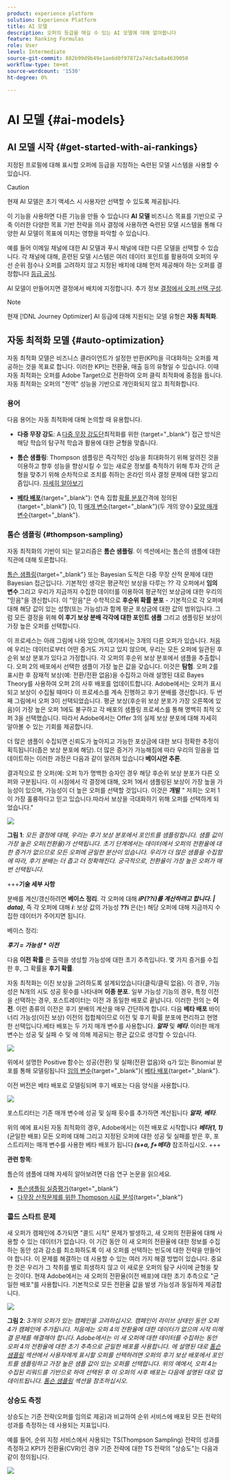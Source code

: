 ```yaml
---
product: experience platform
solution: Experience Platform
title: AI 모델
description: 오퍼의 등급을 매길 수 있는 AI 모델에 대해 알아봅니다
feature: Ranking Formulas
role: User
level: Intermediate
source-git-commit: 882b99d9b49e1ae6d0f97872a74dc5a8a4639050
workflow-type: tm+mt
source-wordcount: '1530'
ht-degree: 0%

---
```


# AI 모델 {#ai-models}

## AI 모델 시작 {#get-started-with-ai-rankings}

지정된 프로필에 대해 표시할 오퍼에 등급을 지정하는 숙련된 모델 시스템을 사용할 수 있습니다.

>[!CAUTION]
>
>현재 AI 모델은 초기 액세스 시 사용자만 선택할 수 있도록 제공됩니다.

이 기능을 사용하면 다른 기능을 만들 수 있습니다 **AI 모델** 비즈니스 목표를 기반으로 구축 이러한 다양한 목표 기반 전략을 의사 결정에 사용하면 숙련된 모델 시스템을 통해 다양한 AI 모델이 목표에 미치는 영향을 파악할 수 있습니다.

예를 들어 이메일 채널에 대한 AI 모델과 푸시 채널에 대한 다른 모델을 선택할 수 있습니다. 각 채널에 대해, 훈련된 모델 시스템은 여러 데이터 포인트를 활용하여 오퍼의 우선 순위 점수나 오퍼를 고려하지 않고 지정된 배치에 대해 먼저 제공해야 하는 오퍼를 결정합니다 [등급 공식](create-ranking-formulas.md).

AI 모델이 만들어지면 결정에서 배치에 지정합니다. 추가 정보 [결정에서 오퍼 선택 구성](../offer-activities/configure-offer-selection.md).

>[!NOTE]
>
>현재 [!DNL Journey Optimizer] AI 등급에 대해 지원되는 모델 유형은 **자동 최적화**.

## 자동 최적화 모델 {#auto-optimization}

자동 최적화 모델은 비즈니스 클라이언트가 설정한 반환(KPI)을 극대화하는 오퍼를 제공하는 것을 목표로 합니다. 이러한 KPI는 전환율, 매출 등의 유형일 수 있습니다. 이때 자동 최적화는 오퍼를 Adobe Target으로 전환하여 오퍼 클릭 최적화에 중점을 둡니다. 자동 최적화는 오퍼의 &quot;전역&quot; 성능을 기반으로 개인화되지 않고 최적화합니다.

### 용어

다음 용어는 자동 최적화에 대해 논의할 때 유용합니다.

* **다중 무장 강도**: A [다중 무장 강도단](https://en.wikipedia.org/wiki/Multi-armed_bandit)최적화를 위한 {target=&quot;_blank&quot;} 접근 방식은 해당 학습의 탐구적 학습과 활용에 대한 균형을 맞춥니다.

* **톰슨 샘플링**: Thompson 샘플링은 즉각적인 성능을 최대화하기 위해 알려진 것을 이용하고 향후 성능을 향상시킬 수 있는 새로운 정보를 축적하기 위해 투자 간의 균형을 맞추기 위해 순차적으로 조치를 취하는 온라인 의사 결정 문제에 대한 알고리즘입니다. [자세히 알아보기](#thompson-sampling)

* [**베타 배포**](https://en.wikipedia.org/wiki/Beta_distribution){target=&quot;_blank&quot;}: 연속 집합 [확률 분포](https://en.wikipedia.org/wiki/Probability_distribution)간격에 정의된 {target=&quot;_blank&quot;} [0, 1] [매개 변수](https://en.wikipedia.org/wiki/Statistical_parameter){target=&quot;_blank&quot;}(두 개의 양수) [모양 매개 변수](https://en.wikipedia.org/wiki/Shape_parameter){target=&quot;_blank&quot;}.

### 톰슨 샘플링 {#thompson-sampling}

자동 최적화의 기반이 되는 알고리즘은 **톰슨 샘플링**. 이 섹션에서는 톰슨의 샘플에 대한 직관에 대해 토론합니다.

[톰슨 샘플링](https://en.wikipedia.org/wiki/Thompson_sampling){target=&quot;_blank&quot;} 또는 Bayesian 도적은 다중 무장 산적 문제에 대한 Bayesian 접근입니다.  기본적인 생각은 평균적인 보상을 다루는 ?? 각 오퍼에서 **임의 변수** 그리고 우리가 지금까지 수집한 데이터를 이용하여 평균적인 보상금에 대한 우리의 &quot;믿음&quot;을 갱신합니다. 이 &quot;믿음&quot;은 수학적으로 **후순위 확률 분포** - 기본적으로 각 오퍼에 대해 해당 값이 있는 성향(또는 가능성)과 함께 평균 포상금에 대한 값의 범위입니다. 그럼 모든 결정을 위해 **이 후기 보상 분배 각각에 대한 포인트 샘플** 그리고 샘플링된 보상이 가장 높은 오퍼를 선택합니다.

이 프로세스는 아래 그림에 나와 있으며, 여기에서는 3개의 다른 오퍼가 있습니다. 처음에 우리는 데이터로부터 어떤 증거도 가지고 있지 않으며, 우리는 모든 오퍼에 일관된 후순위 보상 분포가 있다고 가정합니다. 각 오퍼의 후순위 보상 분포에서 샘플을 추출합니다. 오퍼 2의 배포에서 선택한 샘플이 가장 높은 값을 갖습니다. 이것은 **탐험**. 오퍼 2를 표시한 후 잠재적 보상(예: 전환/전환 없음)을 수집하고 아래 설명된 대로 Bayes Theory를 사용하여 오퍼 2의 사후 배포를 업데이트합니다.  Adobe에서는 오퍼가 표시되고 보상이 수집될 때마다 이 프로세스를 계속 진행하고 후기 분배를 갱신합니다. 두 번째 그림에서 오퍼 3이 선택되었습니다. 평균 보상(후순위 보상 분포가 가장 오른쪽에 있음)이 가장 높은 오퍼 1에도 불구하고 각 배포의 샘플링 프로세스를 통해 명백히 최적 오퍼 3을 선택했습니다. 따라서 Adobe에서는 Offer 3의 실제 보상 분포에 대해 자세히 알아볼 수 있는 기회를 제공합니다.

더 많은 샘플이 수집되면 신뢰도가 높아지고 가능한 포상금에 대한 보다 정확한 추정이 획득됩니다(좁은 보상 분포에 해당). 더 많은 증거가 가능해짐에 따라 우리의 믿음을 업데이트하는 이러한 과정은 다음과 같이 알려져 있습니다 **베이시안 추론**.

결과적으로 한 오퍼(예: 오퍼 1)가 명백한 승자인 경우 해당 후순위 보상 분포가 다른 오퍼와 구분됩니다. 이 시점에서 각 결정에 대해, 오퍼 1에서 샘플링된 보상이 가장 높을 가능성이 있으며, 가능성이 더 높은 오퍼를 선택할 것입니다. 이것은 **개발** &quot; 저희는 오퍼 1이 가장 훌륭하다고 믿고 있습니다.따라서 보상을 극대화하기 위해 오퍼를 선택하게 되었습니다.&quot;

![](../assets/ai-ranking-thompson-sampling.png)

**그림 1**: *모든 결정에 대해, 우리는 후기 보상 분포에서 포인트를 샘플링합니다. 샘플 값이 가장 높은 오퍼(전환율)가 선택됩니다. 초기 단계에서는 데이터에서 오퍼의 전환율에 대한 증거가 없으므로 모든 오퍼에 균일한 분산이 있습니다. 우리가 더 많은 샘플을 수집함에 따라, 후기 분배는 더 좁고 더 정확해진다. 궁극적으로, 전환율이 가장 높은 오퍼가 매번 선택됩니다.*

<!--
![](../assets/ai-ranking-thompson-sampling-initial.png)
![](../assets/ai-ranking-thompson-sampling-intermediate.png)
![](../assets/ai-ranking-thompson-sampling-ultimate.png)
-->

+++**기술 세부 사항**

분배를 계산/갱신하려면 **베이스 정리**. 각 오퍼에 대해 ***i******P(??i)를 계산하려고 합니다. | data)***, 즉 각 오퍼에 대해 ***i***: 보상 값의 가능성 **??i** 은(는) 해당 오퍼에 대해 지금까지 수집한 데이터가 주어지면 됩니다.

베이스 정리:

***후기 = 가능성 * 이전***

다음 **이전 확률** 은 출력을 생성할 가능성에 대한 초기 추측입니다. 몇 가지 증거를 수집한 후, 그 확률을 **후기 확률**. 

자동 최적화는 이진 보상을 고려하도록 설계되었습니다(클릭/클릭 없음). 이 경우, 가능성은 N개의 시도 성공 횟수를 나타내며 **이종 분포**. 일부 가능성 기능의 경우, 특정 이전 을 선택하는 경우, 포스트레이터는 이전 과 동일한 배포로 끝납니다. 이러한 전의 는 **이전**. 이런 종류의 이전은 후기 분배의 계산을 매우 간단하게 합니다. 다음 **베타 배포** 바이너리 가능성(이진 보상) 이전의 접합체이므로 이전 및 후기 확률 분포에 편리하고 현명한 선택입니다.베타 배포는 두 가지 매개 변수를 사용합니다. ***알파*** 및 ***베타***. 이러한 매개 변수는 성공 및 실패 수 및 에 의해 제공되는 평균 값으로 생각할 수 있습니다.

![](../assets/ai-ranking-beta-distribution.png)

위에서 설명한 Positive 함수는 성공(전환) 및 실패(전환 없음)와 q가 있는 Binomial 분포를 통해 모델링됩니다 [임의 변수](https://en.wikipedia.org/wiki/Random_variable){target=&quot;_blank&quot;}( [베타 배포](https://en.wikipedia.org/wiki/Beta_distribution){target=&quot;_blank&quot;}.

이전 버전은 베타 배포로 모델링되며 후기 배포는 다음 양식을 사용합니다.

![](../assets/ai-ranking-posterior-distribution.svg)

포스트리터는 기존 매개 변수에 성공 및 실패 횟수를 추가하면 계산됩니다 ***알파***, ***베타***.

위의 예에 표시된 자동 최적화의 경우, Adobe에서는 이전 배포로 시작합니다 ***베타(1, 1)*** (균일한 배포) 모든 오퍼에 대해 그리고 지정된 오퍼에 대한 성공 및 실패를 받은 후, 포스트리저는 매개 변수를 사용한 베타 배포가 됩니다 ***(s+a, f+베타)*** 참조하십시오.
+++

**관련 항목**:

톰슨의 샘플에 대해 자세히 알아보려면 다음 연구 논문을 읽으세요.
* [톰슨샘플링 실증평가](https://proceedings.neurips.cc/paper/2011/file/e53a0a2978c28872a4505bdb51db06dc-Paper.pdf){target=&quot;_blank&quot;}
* [다무장 산적문제를 위한 Thompson 시료 분석](http://proceedings.mlr.press/v23/agrawal12/agrawal12.pdf){target=&quot;_blank&quot;}

### 콜드 스타트 문제

새 오퍼가 캠페인에 추가되면 &quot;콜드 시작&quot; 문제가 발생하고, 새 오퍼의 전환율에 대해 사용할 수 있는 데이터가 없습니다. 이 기간 동안 이 새 오퍼의 전환율에 대한 정보를 수집하는 동안 성과 감소를 최소화하도록 이 새 오퍼를 선택하는 빈도에 대한 전략을 만들어야 합니다. 이 문제를 해결하는 데 사용할 수 있는 여러 가지 해결 방법이 있습니다. 중요한 것은 우리가 그 착취를 별로 희생하지 않고 이 새로운 오퍼의 탐구 사이에 균형을 찾는 것이다. 현재 Adobe에서는 새 오퍼의 전환율(이전 배포)에 대한 초기 추측으로 &quot;균일한 배포&quot;를 사용합니다. 기본적으로 모든 전환율 값을 발생 가능성과 동일하게 제공합니다.


![](../assets/ai-ranking-cold-start-strategies.png)

**그림 2**: *3개의 오퍼가 있는 캠페인을 고려하십시오. 캠페인이 라이브 상태인 동안 오퍼 4가 캠페인에 추가됩니다. 처음에는 오퍼 4의 전환율에 대한 데이터가 없으며 시작 미해결 문제를 해결해야 합니다. Adobe에서는 이 새 오퍼에 대한 데이터를 수집하는 동안 오퍼 4의 전환율에 대한 초기 추측으로 균일한 배포를 사용합니다. 에 설명된 대로 [톰슨 샘플링](#thompson-sampling) 섹션에서 사용자에게 표시할 오퍼를 선택하려면 오퍼의 후기 보상 배포에서 포인트를 샘플링하고 가장 높은 샘플 값이 있는 오퍼를 선택합니다. 위의 예에서, 오퍼 4는 수집된 리워드를 기반으로 하여 선택된 후 이 오퍼의 사후 배포는 다음에 설명된 대로 업데이트됩니다. [톰슨 샘플링](#thompson-sampling) 섹션을 참조하십시오.*

### 상승도 측정

상승도는 기준 전략(오퍼를 임의로 제공)과 비교하여 순위 서비스에 배포된 모든 전략의 성과를 측정하는 데 사용되는 지표입니다.

예를 들어, 순위 지정 서비스에서 사용되는 TS(Thompson Sampling) 전략의 성과를 측정하고 KPI가 전환율(CVR)인 경우 기준 전략에 대한 TS 전략의 &quot;상승도&quot;는 다음과 같이 정의됩니다.

![](../assets/ai-ranking-lift.png)

